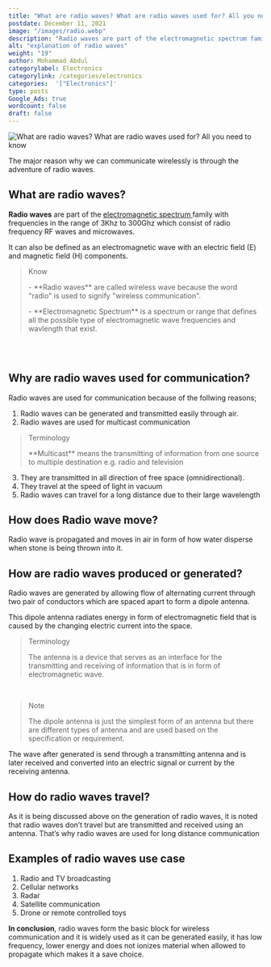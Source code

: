 ```yaml
---
title: "What are radio waves? What are radio waves used for? All you need to know"
postdate: December 11, 2021
image: "/images/radio.webp"
description: "Radio waves are part of the electromagnetic spectrum family with frequencies in the range of 3Khz to 300Ghz which consist of radio frequency RF waves and microwaves. They are called wireless wave because the word radio is used to signify wireless communication"
alt: "explanation of radio waves"
weight: "19"
author: Mohammad Abdul
categorylabel: Electronics
categorylink: /categories/electronics
categories:  '["Electronics"]'
type: posts
Google_Ads: true
wordcount: false
draft: false
---
```


<img loading="lazy" src="/images/radio.webp" alt="What are radio waves? What are radio waves used for? All you need to know">

The major reason why we can communicate wirelessly is through the adventure of radio waves.

## What are radio waves?

**Radio waves** are part of the <a class="links-to-others" target="_blank" href="https://en.m.wikipedia.org/wiki/Electromagnetic_spectrum">electromagnetic spectrum </a> family with frequencies in the range of 3Khz to 300Ghz which consist of radio frequency RF waves and microwaves.

It can also be defined as an electromagnetic wave with an electric field (E) and magnetic field (H) components.

  <blockquote class="blockquote">
   <p class="little-nugget">Know</p>
   <p class="quote-text">- **Radio waves** are called wireless wave because the word "radio" is used to signify "wireless communication".

   </p>
   <p class="quote-text">
   - **Electromagnetic Spectrum** is a spectrum or range that defines all the possible type of electromagnetic wave frequencies and wavlength that exist.
   </p>
   </p>
   </blockquote>

   <br>
   <br>

## Why are radio waves used for communication?

Radio waves are used for communication because of the follwing reasons;

1. Radio waves can be generated and transmitted easily through air.
2. Radio waves are used for multicast communication

<blockquote class="blockquote">
<p class="little-nugget">Terminology</p>
<p class="quote-text">**Multicast** means the transmitting of information from one source to multiple destination e.g. radio and television
</p>
</blockquote>

3. They are transmitted in all direction of free space (omnidirectional).
4. They travel at the speed of light in vacuum
5. Radio waves can travel for a long distance due to their large wavelength

## How does Radio wave move?

Radio wave is propagated and moves in air in form of how water disperse when stone is being thrown into it.

## How are radio waves produced or generated?

Radio waves are generated by allowing flow of alternating current through two pair of conductors which are spaced apart to form a dipole antenna.

This dipole antenna radiates energy in form of electromagnetic field that is caused by the changing electric current into the space.

 <blockquote class="blockquote">
   <p class="little-nugget">Terminology</p>
   <p class="quote-text">The antenna is a device that serves as an interface for the transmitting and receiving of information that is in form of electromagnetic wave.
   </p>
   </blockquote>
   <br>

 <blockquote class="blockquote">
   <p class="little-nugget">Note</p>
   <p class="quote-text">The dipole antenna is just the simplest form of an antenna but there are different types of antenna and are used based on the specification or requirement.
   </p>
   </blockquote>

The wave after generated is send through a transmitting antenna and is later received and converted into an electric signal or current by the receiving antenna.

## How do radio waves travel?

As it is being discussed above on the generation of radio waves, it is noted that radio waves don’t travel but are transmitted and received using an antenna. That’s why radio waves are used for long distance communication

## Examples of radio waves use case

1. Radio and TV broadcasting
2. Cellular networks
3. Radar
4. Satellite communication
5. Drone or remote controlled toys

**In conclusion**, radio waves form the basic block for wireless communication and it is widely used as it can be generated easily, it has low frequency, lower energy and does not ionizes material when allowed to propagate which makes it a save choice.
